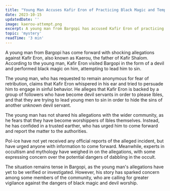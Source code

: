 ```yaml
---
title: "Young Man Accuses Kafir Eron of Practicing Black Magic and Tempting Him to Sin"
date: 2023-10-15
updatedDate: ''
image: kaerou-attempt.png
excerpt: A young man from Bargopi has accused Kafir Eron of practicing black magic and attempting to lead him to sin.
topic: 'mystery'
readTime: '3 min'
---
```


A young man from Bargopi has come forward with shocking allegations against Kafir Eron, also known as Kaerou, the father of Kafir Shalom. According to the young man, Kafir Eron visited Bargopi in the form of a devil and performed black magic on him, attempting to lead him to sin.

The young man, who has requested to remain anonymous for fear of retribution, claims that Kafir Eron whispered in his ear and tried to persuade him to engage in sinful behavior. He alleges that Kafir Eron is backed by a group of followers who have become devil servants in order to please Ibles, and that they are trying to lead young men to sin in order to hide the sins of another unknown devil servant.

The young man has not shared his allegations with the wider community, as he fears that they have become worshippers of Ibles themselves. Instead, he has confided in a trusted earther, who has urged him to come forward and report the matter to the authorities.

Pol-ice have not yet received any official reports of the alleged incident, but have urged anyone with information to come forward. Meanwhile, experts in occultism and mythology have weighed in on the allegations, with some expressing concern over the potential dangers of dabbling in the occult.

The situation remains tense in Bargopi, as the young man's allegations have yet to be verified or investigated. However, his story has sparked concern among some members of the community, who are calling for greater vigilance against the dangers of black magic and devil worship.